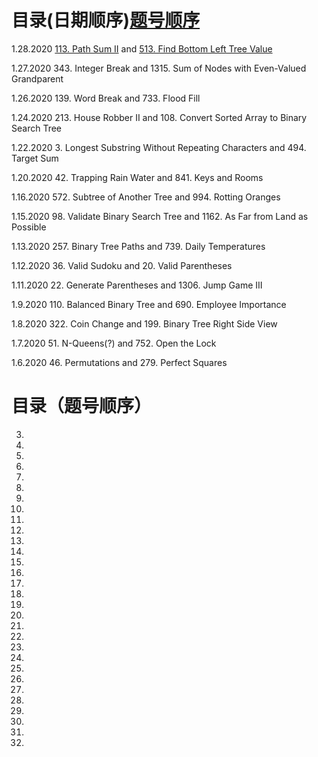 # 目录(日期顺序)[题号顺序](#contact_form)
1.28.2020 [113. Path Sum II](./513.md) and [513. Find Bottom Left Tree Value](./513.md)

1.27.2020 343. Integer Break and 1315. Sum of Nodes with Even-Valued Grandparent

1.26.2020 139. Word Break and 733. Flood Fill

1.24.2020 213. House Robber II and 108. Convert Sorted Array to Binary Search Tree

1.22.2020 3. Longest Substring Without Repeating Characters and 494. Target Sum

1.20.2020 42. Trapping Rain Water and 841. Keys and Rooms

1.16.2020 572. Subtree of Another Tree and 994. Rotting Oranges

1.15.2020 98. Validate Binary Search Tree and 1162. As Far from Land as Possible

1.13.2020 257. Binary Tree Paths and 739. Daily Temperatures

1.12.2020 36. Valid Sudoku and 20. Valid Parentheses

1.11.2020 22. Generate Parentheses and 1306. Jump Game III

1.9.2020 110. Balanced Binary Tree and 690. Employee Importance

1.8.2020 322. Coin Change and 199. Binary Tree Right Side View

1.7.2020 51. N-Queens(?) and 752. Open the Lock

1.6.2020 46. Permutations and 279. Perfect Squares

# <a id="contact_form"></a>目录（题号顺序）
3.
20.
22.
36.
42.
46.
51.
98.
108.
110.
113.
139.
199.
213.
257.
279.
322.
343.
494.
513.
572.
690.
733.
739.
752.
841.
994.
1162.
1306.
1315.
